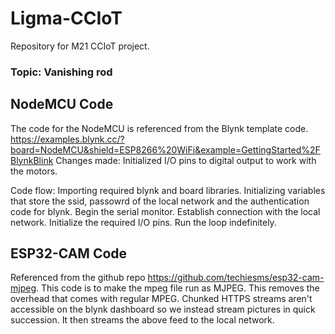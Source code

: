 # Ligma-CCIoT
Repository for M21 CCIoT project. 
### Topic: Vanishing rod

## NodeMCU Code

The code for the NodeMCU is referenced from the Blynk template code.
https://examples.blynk.cc/?board=NodeMCU&shield=ESP8266%20WiFi&example=GettingStarted%2FBlynkBlink
Changes made:
Initialized I/O pins to digital output to work with the motors.

Code flow:
Importing required blynk and board libraries.
Initializing variables that store the ssid, passowrd of the local network and the authentication code for blynk.
Begin the serial monitor.
Establish connection with the local network.
Initialize the required I/O pins.
Run the loop indefinitely.

## ESP32-CAM Code

Referenced from the github repo https://github.com/techiesms/esp32-cam-mjpeg.
This code is to make the mpeg file run as MJPEG. This removes the overhead that comes with regular MPEG. Chunked HTTPS streams aren't accessible on the blynk dashboard so we instead stream pictures in quick succession.
It then streams the above feed to the local network.
